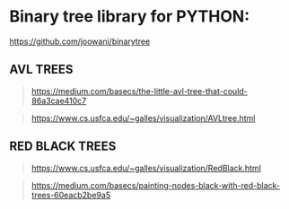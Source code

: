 # Binary tree library for PYTHON: 

https://github.com/joowani/binarytree

## AVL TREES

  > https://medium.com/basecs/the-little-avl-tree-that-could-86a3cae410c7
  
  > https://www.cs.usfca.edu/~galles/visualization/AVLtree.html
  
## RED BLACK TREES
  > https://www.cs.usfca.edu/~galles/visualization/RedBlack.html 
  
  > https://medium.com/basecs/painting-nodes-black-with-red-black-trees-60eacb2be9a5
